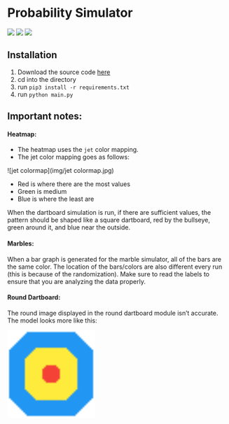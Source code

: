 # Probability Simulator

![](https://img.shields.io/github/package-json/v/tman540/probability-simulator/master.svg?style=flat) ![](https://img.shields.io/github/repo-size/tman540/probability-simulator.svg?style=flat) ![](https://img.shields.io/github/license/tman540/probability-simulator.svg?style=flat)

## Installation
1. Download the source code [here](https://github.com/tman540/probability-simulator)
2. cd into the directory
3. run `pip3 install -r requirements.txt`
4. run `python main.py`

## Important notes:
#### Heatmap:
* The heatmap uses the `jet` color mapping.
* The jet color mapping goes as follows:

![jet colormap](img/jet colormap.jpg)

* Red is where there are the most values
* Green is medium
* Blue is where the least are

When the dartboard simulation is run, if there are sufficient values, the pattern should be shaped like a square dartboard, red by the bullseye, green around it, and blue near the outside.

#### Marbles:
When a bar graph is generated for the marble simulator, all of the bars are the same color. The location of the bars/colors are also different every run (this is because of the randomization). Make sure to read the labels to ensure that you are analyzing the data properly.

#### Round Dartboard:

The round image displayed in the round dartboard module isn’t accurate. The model looks more like this:

<img src="./img/pixil-frame-0.png" width="200"/>



